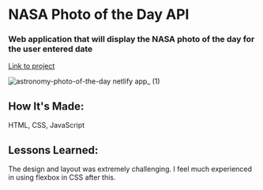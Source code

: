 # NASA Photo of the Day API

### Web application that will display the NASA photo of the day for the user entered date

[Link to project](https://astronomy-photo-of-the-day.netlify.app/)

![astronomy-photo-of-the-day netlify app_ (1)](https://user-images.githubusercontent.com/111996055/197098227-ae30109d-36cd-463f-b19a-0a2ac838452b.png)

## How It's Made:
HTML, CSS, JavaScript


## Lessons Learned:
The design and layout was extremely challenging. I feel much experienced in using flexbox in CSS after this. 
